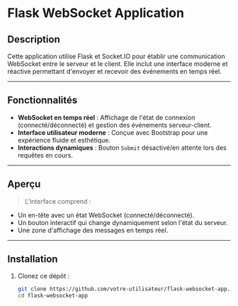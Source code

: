 # Flask WebSocket Application


## Description
Cette application utilise Flask et Socket.IO pour établir une communication WebSocket entre le serveur et le client. Elle inclut une interface moderne et réactive permettant d'envoyer et recevoir des événements en temps réel.

---

## Fonctionnalités
- **WebSocket en temps réel** : Affichage de l'état de connexion (connecté/déconnecté) et gestion des événements serveur-client.
- **Interface utilisateur moderne** : Conçue avec Bootstrap pour une expérience fluide et esthétique.
- **Interactions dynamiques** : Bouton `Submit` désactivé/en attente lors des requêtes en cours.

---

## Aperçu
> L'interface comprend :
- Un en-tête avec un état WebSocket (connecté/déconnecté).
- Un bouton interactif qui change dynamiquement selon l'état du serveur.
- Une zone d'affichage des messages en temps réel.

---

## Installation

1. Clonez ce dépôt :
   ```bash
   git clone https://github.com/votre-utilisateur/flask-websocket-app.git
   cd flask-websocket-app
